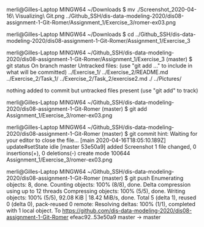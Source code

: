 merli@Gilles-Laptop MINGW64 ~/Downloads
$ mv ./Screenshot_2020-04-16\ Visualizing\ Git.png ../Github_SSH/dis-data-modeling-2020/dis08-assignment-1-Git-Romer/Assignment_1/Exercise_3/romer-ex03.png

merli@Gilles-Laptop MINGW64 ~/Downloads
$ cd ../Github_SSH/dis-data-modeling-2020/dis08-assignment-1-Git-Romer/Assignment_1/Exercise_3

merli@Gilles-Laptop MINGW64 ~/Github_SSH/dis-data-modeling-2020/dis08-assignment-1-Git-Romer/Assignment_1/Exercise_3 (master)
$ git status
On branch master
Untracked files:
  (use "git add <file>..." to include in what will be committed)
        ../Exercise_1/
        ../Exercise_2/README.md
        ../Exercise_2/Task_1/
        ../Exercise_2/Task_2/exercise2.md
        ./
        ../Pictures/

nothing added to commit but untracked files present (use "git add" to track)

merli@Gilles-Laptop MINGW64 ~/Github_SSH/dis-data-modeling-2020/dis08-assignment-1-Git-Romer (master)
$ git add Assignment_1/Exercise_3/romer-ex03.png

merli@Gilles-Laptop MINGW64 ~/Github_SSH/dis-data-modeling-2020/dis08-assignment-1-Git-Romer (master)
$ git commit
hint: Waiting for your editor to close the file...
[main 2020-04-16T18:05:10.189Z] update#setState idle
[master 53e50a9] added Screenshot
 1 file changed, 0 insertions(+), 0 deletions(-)
 create mode 100644 Assignment_1/Exercise_3/romer-ex03.png

merli@Gilles-Laptop MINGW64 ~/Github_SSH/dis-data-modeling-2020/dis08-assignment-1-Git-Romer (master)
$ git push
Enumerating objects: 8, done.
Counting objects: 100% (8/8), done.
Delta compression using up to 12 threads
Compressing objects: 100% (5/5), done.
Writing objects: 100% (5/5), 92.08 KiB | 18.42 MiB/s, done.
Total 5 (delta 1), reused 0 (delta 0), pack-reused 0
remote: Resolving deltas: 100% (1/1), completed with 1 local object.
To https://github.com/dis-data-modeling-2020/dis08-assignment-1-Git-Romer
   efeac92..53e50a9  master -> master
